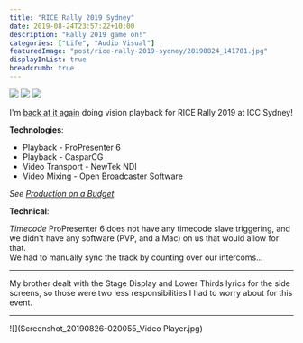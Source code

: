 ```yaml
---
title: "RICE Rally 2019 Sydney"
date: 2019-08-24T23:57:22+10:00
description: "Rally 2019 game on!"
categories: ["Life", "Audio Visual"]
featuredImage: "post/rice-rally-2019-sydney/20190824_141701.jpg"
displayInList: true
breadcrumb: true
---
```


![](20190824_141701.jpg) ![](20190824_124606.jpg) ![](20190824_092357.jpg)


I'm [back at it again](../rice-rally-2018-sydney) doing vision playback for RICE Rally 2019 at ICC Sydney!



**Technologies**:

* Playback - ProPresenter 6
* Playback - CasparCG
* Video Transport - NewTek NDI
* Video Mixing - Open Broadcaster Software

_See [Production on a Budget](../production-on-a-budget)_

**Technical**:

_Timecode_ ProPresenter 6 does not have any timecode slave triggering, and we didn't have any software (PVP, and a Mac) on us that would allow for that.  
We had to manually sync the track by counting over our intercoms...

---

My brother dealt with the Stage Display and Lower Thirds lyrics for the side screens, so those were two less responsibilities I had to worry about for this event.

---

![](Screenshot_20190826-020055_Video Player.jpg)
